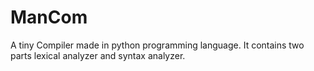 # ManCom
A tiny Compiler made in python programming language. It contains two parts lexical analyzer and syntax analyzer.
